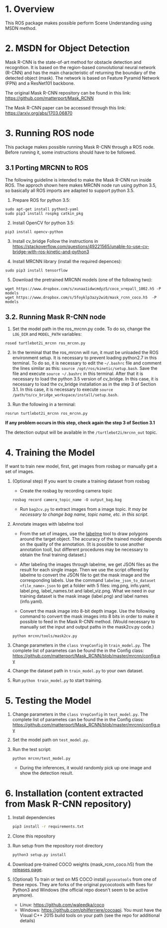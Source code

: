 # 1. Overview 

This ROS package makes possible perform Scene Understanding using MSDN method.

# 2. MSDN for Object Detection

Mask R-CNN is the state-of-art method for obstacle detection and recognition. It is based on the region-based convolutional neural network (R-CNN) and has the main characteristic of returning the boundary of the detected object (mask).
The network is based on Feature Pyramid Network (FPN) and a ResNet101 backbone.

The original Mask R-CNN repository can be found in this link: https://github.com/matterport/Mask_RCNN

The Mask R-CNN paper can be accessed through this link: https://arxiv.org/abs/1703.06870

# 3. Running ROS node

This package makes possible running Mask R-CNN through a ROS node.
Before running it, some instructions should have to be followed.

## 3.1 Porting MRCNN to ROS

The following guideline is intended to make the Mask R-CNN run inside ROS. The approch shown here makes MRCNN node run using python 3.5, so basically all ROS imports are adapted to support python 3.5.

1. Prepare ROS for python 3.5:

```
sudo apt-get install python3-yaml
sudo pip3 install rospkg catkin_pkg
```

2. Install OpenCV for python 3.5:

```
pip3 install opencv-python
```

3. Install cv_bridge
Follow the instructions in https://stackoverflow.com/questions/49221565/unable-to-use-cv-bridge-with-ros-kinetic-and-python3

4. Install MRCNN library (install the required depences):

```
sudo pip3 install tensorflow
```

5. Download the pretrained MRCNN models (one of the following two):

```
wget https://www.dropbox.com/s/xunaa1idwcmdyz5/coco_vrepall_1002.h5 -P models
wget https://www.dropbox.com/s/5foyklp3azy2wi0/mask_rcnn_coco.h5  -P models
```

## 3.2. Running Mask R-CNN node

1. Set the model path in the ros_mrcnn.py code. To do so, change the `LOG_DIR` and `MODEL_PATH` variables:

```
rosed turtlebot2i_mrcnn ros_mrcnn.py 
```

2. In the terminal that the ros_mrcnn will run, it must be unloaded the ROS environment setup. It is necessary to prevent loading python2.7 in this terminal.
To do so, it is necessary to edit the `~/.bashrc` file and comment the lines similar as this: `source /opt/ros/kinetic/setup.bash`.
Save the file and execute `source ~/.bashrc` in this terminal.
After that it is necessary to load the python 3.5 version of cv_bridge. In this case, it is necessary to load the cv_bridge installation as in the step 3 of  Section 3.1.
In this case, it is necessary to execute `source /path/to/cv_bridge_workspace/install/setup.bash`.

3. Run the following in a terminal:

```
rosrun turtlebot2i_mrcnn ros_mrcnn.py 
```

**If any problem occurs in this step, check again the step 3 of Section 3.1**

The detection output will be available in the `/turtlebot2i/mrcnn_out` topic.


# 4. Training the Model

If want to train new model, first, get images from rosbag or manually get a set of images.

1. (Optional step) If you want to create a training dataset from rosbag

    - Create the rosbag by recording camera topic
    ```
    rosbag record camera_topic_name -O output_bag.bag
    ```

    - Run `bag2cv.py` to extract images from a image topic. 
    *It may be necessary to change bag name, topic name, etc. in this script.*

2. Annotate images with labelme tool

    - From the set of images, use the [labelme](https://github.com/wkentaro/labelme) tool to draw polygons around the target object. The accuracy of the trained model depends on the quality of the annotation. (It is possible to use another annotation tooll, but different procedures may be necessary to obtain the final training dataset.)
   
    - After labeling the images through labelme, we get JSON files as the result for each single image. Then we use the script offered by labelme to convert the JSON file to get the mask image and the corresponding labels. Use the command `labelme_json_to_dataset <file_name>.json` to get a folder with 5 files: img.png, info.yaml, label.png, label_names.txt and label_viz.png. What we need in our training dataset is the mask image (label.png) and label names (info.yaml).

    - Convert the mask image into 8-bit depth image. 
    Use the following command to convert the mask images into 8 bits in order to make it possible to feed in the Mask R-CNN method.
    (Would necessary to manually set the input and output paths in the mask2cv.py code.)
    ```
    python mrcnn/tools/mask2cv.py
    ```

3. Change parameters in the `class VrepConfig` in `train_model.py`. The complete list of parametes can be found the in the Config class: https://github.com/matterport/Mask_RCNN/blob/master/mrcnn/config.py

5. Change the dataset path in `train_model.py` to your own dataset.

6. Run `python train_model.py` to start training.

# 5. Testing the Model


1. Change parameters in the `class VrepConfig` in `test_model.py`. The complete list of parametes can be found the in the Config class: https://github.com/matterport/Mask_RCNN/blob/master/mrcnn/config.py

2. Set the model path on `test_model.py`.

3. Run the test script:
    ```
    python mrcnn/test_model.py
    ```
    * During the inferences, it would randomly pick up one image and show the detection result. 

# 6. Installation (content extracted from Mask R-CNN repository)

1. Install dependencies
   ```bash
   pip3 install -r requirements.txt
   ```
2. Clone this repository
3. Run setup from the repository root directory
    ```bash
    python3 setup.py install
    ``` 
4. Download pre-trained COCO weights (mask_rcnn_coco.h5) from the [releases page](https://github.com/matterport/Mask_RCNN/releases).
5. (Optional) To train or test on MS COCO install `pycocotools` from one of these repos. They are forks of the original pycocotools with fixes for Python3 and Windows (the official repo doesn't seem to be active anymore).

    * Linux: https://github.com/waleedka/coco
    * Windows: https://github.com/philferriere/cocoapi.
    You must have the Visual C++ 2015 build tools on your path (see the repo for additional details)

